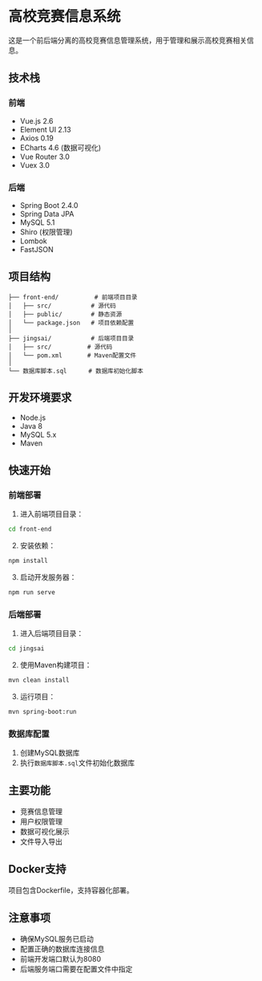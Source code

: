# 高校竞赛信息系统

这是一个前后端分离的高校竞赛信息管理系统，用于管理和展示高校竞赛相关信息。

## 技术栈

### 前端
- Vue.js 2.6
- Element UI 2.13
- Axios 0.19
- ECharts 4.6 (数据可视化)
- Vue Router 3.0
- Vuex 3.0

### 后端
- Spring Boot 2.4.0
- Spring Data JPA
- MySQL 5.1
- Shiro (权限管理)
- Lombok
- FastJSON

## 项目结构
```
├── front-end/          # 前端项目目录
│   ├── src/           # 源代码
│   ├── public/        # 静态资源
│   └── package.json   # 项目依赖配置
│
├── jingsai/           # 后端项目目录
│   ├── src/          # 源代码
│   └── pom.xml       # Maven配置文件
│
└── 数据库脚本.sql      # 数据库初始化脚本
```

## 开发环境要求
- Node.js
- Java 8
- MySQL 5.x
- Maven

## 快速开始

### 前端部署
1. 进入前端项目目录：
```bash
cd front-end
```

2. 安装依赖：
```bash
npm install
```

3. 启动开发服务器：
```bash
npm run serve
```

### 后端部署
1. 进入后端项目目录：
```bash
cd jingsai
```

2. 使用Maven构建项目：
```bash
mvn clean install
```

3. 运行项目：
```bash
mvn spring-boot:run
```

### 数据库配置
1. 创建MySQL数据库
2. 执行`数据库脚本.sql`文件初始化数据库

## 主要功能
- 竞赛信息管理
- 用户权限管理
- 数据可视化展示
- 文件导入导出

## Docker支持
项目包含Dockerfile，支持容器化部署。

## 注意事项
- 确保MySQL服务已启动
- 配置正确的数据库连接信息
- 前端开发端口默认为8080
- 后端服务端口需要在配置文件中指定 
